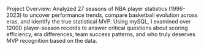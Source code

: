 Project Overview:
Analyzed 27 seasons of NBA player statistics (1996-2023) to uncover performance trends, compare basketball evolution across eras, and identify the true statistical MVP.
Using mySQL, I examined over 12000 player-season records to answer critical questions about scoring efficiency, era differences, team success patterns, and who truly deserves MVP recognition based on the data.
